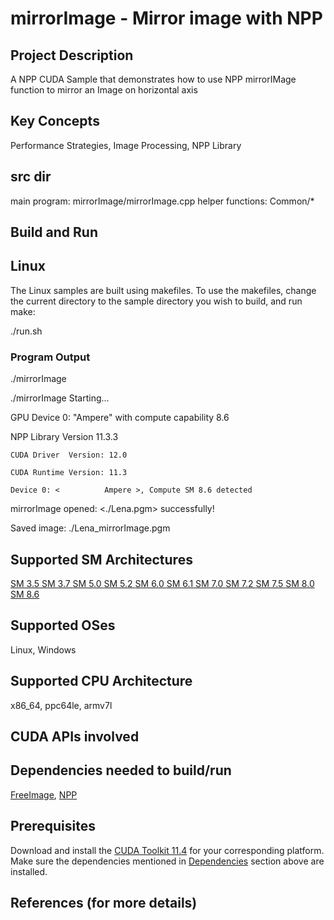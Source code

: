 # mirrorImage - Mirror image with NPP

## Project Description

A NPP CUDA Sample that demonstrates how to use NPP mirrorIMage function to mirror an Image on horizontal axis

## Key Concepts

Performance Strategies, Image Processing, NPP Library

## src dir

main program: mirrorImage/mirrorImage.cpp
helper functions: Common/*


## Build and Run

## Linux
The Linux samples are built using makefiles. To use the makefiles, change the current directory to the sample directory you wish to build, and run make:

./run.sh

### Program Output

./mirrorImage

./mirrorImage Starting...

GPU Device 0: "Ampere" with compute capability 8.6

NPP Library Version 11.3.3

	CUDA Driver  Version: 12.0
  
	CUDA Runtime Version: 11.3
  
	Device 0: <          Ampere >, Compute SM 8.6 detected

mirrorImage opened: <./Lena.pgm> successfully!

Saved image: ./Lena_mirrorImage.pgm



## Supported SM Architectures

[SM 3.5 ](https://developer.nvidia.com/cuda-gpus)  [SM 3.7 ](https://developer.nvidia.com/cuda-gpus)  [SM 5.0 ](https://developer.nvidia.com/cuda-gpus)  [SM 5.2 ](https://developer.nvidia.com/cuda-gpus)  [SM 6.0 ](https://developer.nvidia.com/cuda-gpus)  [SM 6.1 ](https://developer.nvidia.com/cuda-gpus)  [SM 7.0 ](https://developer.nvidia.com/cuda-gpus)  [SM 7.2 ](https://developer.nvidia.com/cuda-gpus)  [SM 7.5 ](https://developer.nvidia.com/cuda-gpus)  [SM 8.0 ](https://developer.nvidia.com/cuda-gpus)  [SM 8.6 ](https://developer.nvidia.com/cuda-gpus)

## Supported OSes

Linux, Windows

## Supported CPU Architecture

x86_64, ppc64le, armv7l

## CUDA APIs involved

## Dependencies needed to build/run
[FreeImage](../../README.md#freeimage), [NPP](../../README.md#npp)

## Prerequisites

Download and install the [CUDA Toolkit 11.4](https://developer.nvidia.com/cuda-downloads) for your corresponding platform.
Make sure the dependencies mentioned in [Dependencies]() section above are installed.



## References (for more details)




